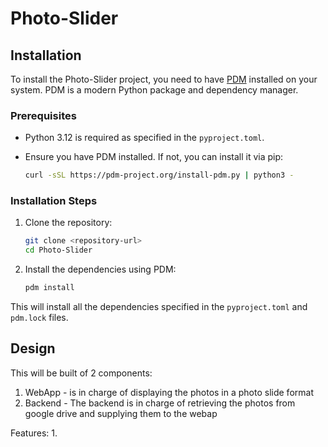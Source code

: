 # Photo-Slider

## Installation
To install the Photo-Slider project, you need to have [PDM](https://pdm.fming.dev/) installed on your system. PDM is a modern Python package and dependency manager.

### Prerequisites

- Python 3.12 is required as specified in the `pyproject.toml`.
- Ensure you have PDM installed. If not, you can install it via pip:

  ```bash
  curl -sSL https://pdm-project.org/install-pdm.py | python3 -
  ```

### Installation Steps

1. Clone the repository:

   ```bash
   git clone <repository-url>
   cd Photo-Slider
   ```

2. Install the dependencies using PDM:

   ```bash
   pdm install
   ```

This will install all the dependencies specified in the `pyproject.toml` and `pdm.lock` files.


## Design
This will be built of 2 components:
1. WebApp - is in charge of displaying the photos in a photo slide format
2. Backend - The backend is in charge of retrieving the photos from google drive and supplying them to the webap

Features:
1. 

